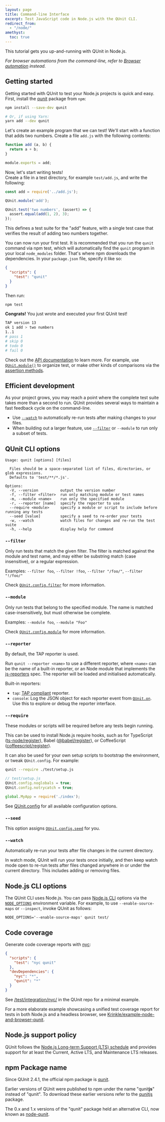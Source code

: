 ```yaml
---
layout: page
title: Command-line Interface
excerpt: Test JavaScript code in Node.js with the QUnit CLI.
redirect_from:
  - "/node/"
amethyst:
  toc: true
---
```


<p class="lead" markdown="1">

This tutorial gets you up-and-running with QUnit in Node.js.

</p>

_For browser automations from the command-line, refer to [Browser automation](./browser.md#integrations) instead._

## Getting started

Getting started with QUnit to test your Node.js projects is quick and easy.<br>
First, install the [qunit](https://www.npmjs.com/package/qunit) package from `npm`:

```bash
npm install --save-dev qunit

# Or, if using Yarn:
yarn add --dev qunit
```

Let's create an example program that we can test! We'll start with a function that adds two numbers. Create a file `add.js` with the following contents:

```js
function add (a, b) {
  return a + b;
}

module.exports = add;
```

Now, let's start writing tests!<br>
Create a file in a test directory, for example `test/add.js`, and write the following:

```js
const add = require('../add.js');

QUnit.module('add');

QUnit.test('two numbers', (assert) => {
  assert.equal(add(1, 2), 3);
});
```

This defines a test suite for the "add" feature, with a single test case that verifies the result of adding two numbers together.

You can now run your first test. It is recommended that you run the `qunit` command via npm test, which will automatically find the `qunit` program in your local `node_modules` folder. That's where npm downloads the dependencies. In your `package.json` file, specify it like so:

```json
{
  "scripts": {
    "test": "qunit"
  }
}
```

Then run:

```bash
npm test
```

**Congrats!** You just wrote and executed your first QUnit test!

```bash
TAP version 13
ok 1 add > two numbers
1..1
# pass 1
# skip 0
# todo 0
# fail 0
```

Check out the [API documentation](./api/index.md) to learn more. For example, use [`QUnit.module()`](./api/QUnit/module.md) to organize test, or make other kinds of comparisons via the [assertion methods](./api/assert/index.md).

## Efficient development

As your project grows, you may reach a point where the complete test suite takes more than a second to run. QUnit provides several ways to maintain a fast feedback cycle on the command-line.

* Use [`--watch`](#--watch) to automatically re-run tests after making changes to your files.
* When building out a larger feature, use [`--filter`](#--filter) or `--module` to run only a subset of tests.

## QUnit CLI options

```
Usage: qunit [options] [files]

  Files should be a space-separated list of files, directories, or glob expressions.
  Defaults to 'test/**/*.js'.

Options:
  -V, --version          output the version number
  -f, --filter <filter>  run only matching module or test names
  -m, --module <name>    run only the specified module
  -r, --reporter [name]  specify the reporter to use
  --require <module>     specify a module or script to include before running any tests
  --seed [value]         specify a seed to re-order your tests
  -w, --watch            watch files for changes and re-run the test suite
  -h, --help             display help for command
```

### `--filter`

Only run tests that match the given filter. The filter is matched against the module and test name, and may either be substring match (case insensitive), or a regular expression.

Examples: `--filter foo`, `--filter !foo`, `--filter "/foo/"`, `--filter "!/foo/"`

Check [`QUnit.config.filter`](./api/config/filter.md) for more information.

### `--module`

Only run tests that belong to the specified module. The name is matched case-insensitively, but must otherwise be complete.

Examples: `--module foo`, `--module "Foo"`

Check [`QUnit.config.module`](./api/config/module.md) for more information.

### `--reporter`

By default, the TAP reporter is used.

Run `qunit --reporter <name>` to use a different reporter, where `<name>` can be the name of a built-in reporter, or an Node module that implements the [js-reporters](https://github.com/js-reporters/js-reporters) spec. The reporter will be loaded and initialised automatically.

Built-in reporters:

* `tap`: [TAP compliant](https://testanything.org/) reporter.
* `console`: Log the JSON object for each reporter event from [`QUnit.on`](./api/callbacks/QUnit.on.md). Use this to explore or debug the reporter interface.

### `--require`

These modules or scripts will be required before any tests begin running.

This can be used to install Node.js require hooks, such as for TypeScript ([ts-node/register](https://typestrong.org/ts-node/docs/)), Babel ([@babel/register](https://babeljs.io/docs/en/babel-register/)), or CoffeeScript ([coffeescript/register](https://coffeescript.org/)).

It can also be used for your own setup scripts to bootstrap the environment, or tweak `QUnit.config`. For example:

```bash
qunit --require ./test/setup.js
```

```js
// test/setup.js
QUnit.config.noglobals = true;
QUnit.config.notrycatch = true;

global.MyApp = require('./index');
```

See [QUnit.config](./api/config/index.md) for all available configuration options.

### `--seed`

This option assigns [`QUnit.config.seed`](./api/config/seed.md) for you.

### `--watch`

Automatically re-run your tests after file changes in the current directory.

In watch mode, QUnit will run your tests once initially, and then keep watch mode open to re-run tests after files changed anywhere in or under the current directory. This includes adding or removing files.

## Node.js CLI options

The QUnit CLI uses Node.js. You can pass [Node.js CLI](https://nodejs.org/api/cli.html) options via the [`NODE_OPTIONS`](https://nodejs.org/api/cli.html#cli_node_options_options) environment variable. For example, to use `--enable-source-maps` or `--inspect`, invoke QUnit as follows:

```
NODE_OPTIONS='--enable-source-maps' qunit test/
```

## Code coverage

Generate code coverage reports with [nyc](https://istanbul.js.org/):

```json
{
  "scripts": {
    "test": "nyc qunit"
  },
  "devDependencies": {
    "nyc": "*",
    "qunit": "*"
  }
}
```

See [/test/integration/nyc/](https://github.com/qunitjs/qunit/tree/main/test/integration/nyc) in the QUnit repo for a minimal example.

For a more elaborate example showcasing a unified test coverage report for tests in both Node.js and a headless browser, see [Krinkle/example-node-and-browser-qunit](https://github.com/Krinkle/example-node-and-browser-qunit-ci/).

## Node.js support policy

QUnit follows the <a href="https://github.com/nodejs/LTS" target="_blank">Node.js Long-term Support (LTS) schedule</a> and provides support for at least the Current, Active LTS, and Maintenance LTS releases.

## npm Package name

Since QUnit 2.4.1, the official npm package is [qunit](https://www.npmjs.com/package/qunit).

Earlier versions of QUnit were published to npm under the name "qunit**js**" instead of "qunit". To download these earlier versions refer to the [qunitjs](https://www.npmjs.com/package/qunitjs) package.

The 0.x and 1.x versions of the "qunit" package held an alternative CLI, now known as [node-qunit](https://github.com/qunitjs/node-qunit).
